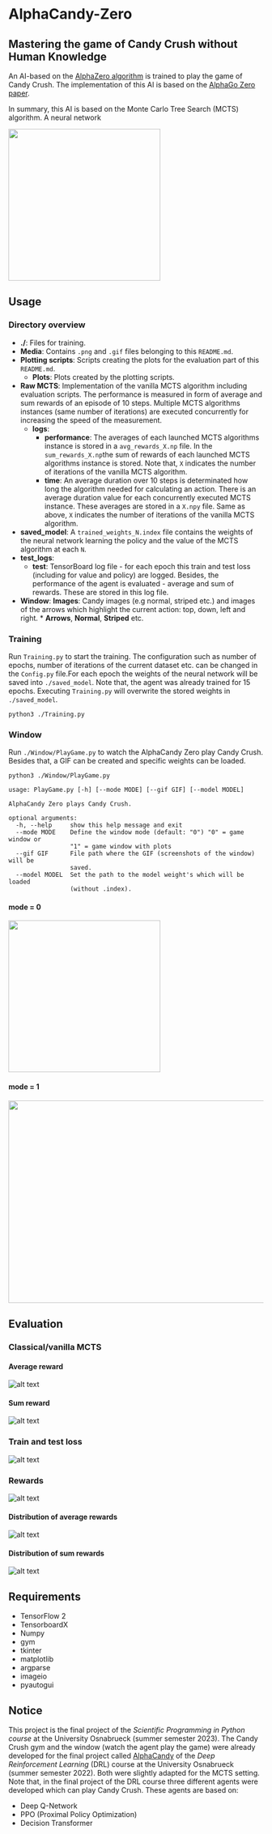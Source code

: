 # AlphaCandy-Zero
## Mastering the game of Candy Crush without Human Knowledge

An AI-based on the [AlphaZero algorithm](https://www.deepmind.com/blog/alphazero-shedding-new-light-on-chess-shogi-and-go) is trained to play the game of Candy Crush. The implementation of this AI is based on the [AlphaGo Zero paper](https://www.deepmind.com/publications/mastering-the-game-of-go-without-human-knowledge).

In summary, this AI is based on the Monte Carlo Tree Search (MCTS) algorithm. A neural network 


<img src="./Media/play_game_mode_0.gif" width="300" height="300">

## Usage

### Directory overview

* **./**: Files for training.
* **Media**: Contains `.png` and `.gif` files belonging to this `README.md`.
* **Plotting scripts**: Scripts creating the plots for the evaluation part of this `README.md`.
    * **Plots**: Plots created by the plotting scripts.
* **Raw MCTS**: Implementation of the vanilla MCTS algorithm including evaluation scripts. The performance is measured in form of average and sum rewards of an episode of 10 steps. Multiple MCTS algorithms instances (same number of iterations) are executed concurrently for increasing the speed of the measurement.
    * **logs**: 
        * **performance**: The averages of each launched MCTS algorithms instance is stored in a `avg_rewards_X.np` file. 
        In the `sum_rewards_X.np`the sum of rewards of each launched MCTS algorithms instance is stored.
        Note that, `X` indicates the number of iterations of the vanilla MCTS algorithm.
        * **time**: An average duration over 10 steps is determinated how long the algorithm needed for calculating an action. There is an average duration value for each concurrently executed MCTS instance. These averages are stored in a `X.npy` file.
        Same as above, `X` indicates the number of iterations of the vanilla MCTS algorithm.
* **saved_model**: A ``trained_weights_N.index`` file contains the weights of the neural network learning the policy and the value of the MCTS algorithm at each `N`.
* **test_logs**: 
    * **test**: TensorBoard log file - for each epoch this train and test loss (including for value and policy) are logged. Besides, the performance of the agent is evaluated - average and sum of rewards. These are stored in this log file.  
* **Window**:
    **Images**: Candy images (e.g normal, striped etc.) and images of the arrows which highlight the current action: top, down, left and right.
        * **Arrows**, **Normal**, **Striped** etc.


### Training

Run `Training.py` to start the training. The configuration such as number of epochs, number of iterations of the current dataset etc. can be changed in the `Config.py` file.For each epoch the weights of the neural network will be saved into `./saved_model`. 
Note that, the agent was already trained for 15 epochs. Executing `Training.py` will overwrite the stored weights in `./saved_model`.

```
python3 ./Training.py
```

### Window 

Run `./Window/PlayGame.py` to watch the AlphaCandy Zero play Candy Crush.
Besides that, a GIF can be created and specific weights can be loaded.

```
python3 ./Window/PlayGame.py
```

```
usage: PlayGame.py [-h] [--mode MODE] [--gif GIF] [--model MODEL]

AlphaCandy Zero plays Candy Crush.

optional arguments:
  -h, --help     show this help message and exit
  --mode MODE    Define the window mode (default: "0") "0" = game window or
                 "1" = game window with plots
  --gif GIF      File path where the GIF (screenshots of the window) will be
                 saved.
  --model MODEL  Set the path to the model weight's which will be loaded
                 (without .index).
```


#### mode = 0

<img src="./Media/play_game_mode_0.gif" width="300" height="300">

#### mode = 1

<img src="./Media/play_game_mode_1.gif" width="1500" height="400">


## Evaluation

### Classical/vanilla MCTS  

#### Average reward

![alt text](./Raw%20MCTS/Plotting%20scripts/Plots/Vanilla_MCTS_performance_avg_reward.png)

#### Sum reward

![alt text](./Raw%20MCTS/Plotting%20scripts/Plots/Vanilla_MCTS_performance_sum_reward.png)

### Train and test loss

![alt text](./Plotting%20scripts/Plots/TrainTestLoss.png)

### Rewards

![alt text](./Plotting%20scripts/Plots/AvgSumReward.png)

#### Distribution of average rewards

![alt text](./Plotting%20scripts/Plots/DistriAvgRewards.png)

#### Distribution of sum rewards

![alt text](./Plotting%20scripts/Plots/DistriSumRewards.png)

## Requirements
- TensorFlow 2
- TensorboardX
- Numpy
- gym
- tkinter
- matplotlib
- argparse
- imageio
- pyautogui

## Notice

This project is the final project of the *Scientific Programming in Python course* at the University Osnabrueck (summer semester 2023). 
The Candy Crush gym and the window (watch the agent play the game) were already developed for the final project called [AlphaCandy](https://github.com/TimNiklasWitte/AlphaCandy) of the *Deep Reinforcement Learning* (DRL) course at the University Osnabrueck (summer semester 2022). 
Both were slightly adapted for the MCTS setting. 
Note that, in the final project of the DRL course three different agents were developed which can play Candy Crush. 
These agents are based on:
* Deep Q-Network
* PPO (Proximal Policy Optimization)
* Decision Transformer
